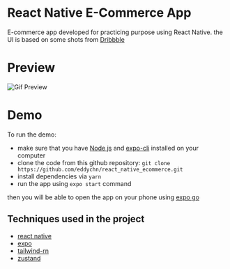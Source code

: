 # React Native E-Commerce App

E-commerce app developed for practicing purpose using React Native.
the UI is based on some shots from [Dribbble](https://dribbble.com/shots/15960381-Clothing-E-commerce-App)


# Preview

![Gif Preview](https://raw.githubusercontent.com/omer73364/shopi/main/preview/preview.gif)

# Demo
To run the demo:
- make sure that you have [Node js](https://nodejs.org/en/) and [expo-cli](https://docs.expo.dev/workflow/expo-cli/) installed on your computer
- clone the code from this github repository:
 `git clone https://github.com/eddychn/react_native_ecommerce.git`
 - install dependencies via `yarn`
 - run the app using `expo start` command

then you will be able to open the app on your phone using [expo go](https://expo.dev/client)

## Techniques used in the project
- [react native](https://expo.dev/client)
- [expo](https://expo.dev/)
- [tailwind-rn](https://github.com/vadimdemedes/tailwind-rn)
- [zustand](https://github.com/pmndrs/zustand)
